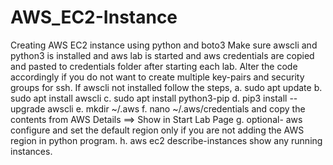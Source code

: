 # AWS_EC2-Instance
Creating AWS EC2 instance using python and boto3
Make sure awscli and python3 is installed and aws lab is started and aws credentials are copied and pasted to credentials folder after starting each lab.
Alter the code accordingly if you do not want to create multiple key-pairs and security groups for ssh.
If awscli not installed follow the steps,
a. sudo apt update
b. sudo apt install awscli
c. sudo apt install python3-pip
d. pip3 install --upgrade awscli
e. mkdir ~/.aws
f. nano ~/.aws/credentials and copy the contents from AWS Details ==> Show in Start Lab Page
g. optional- aws configure and set the default region only if you are not adding the AWS region in python program.
h. aws ec2 describe-instances show any running instances.
